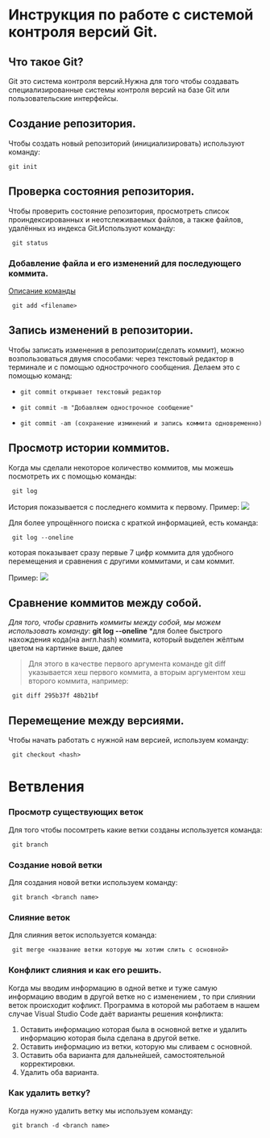 # **Инструкция по работе с системой контроля версий Git.**

## Что такое Git?

Git это система контроля версий.Нужна для того чтобы создавать специализированные системы контроля версий на базе Git или пользовательские интерфейсы.

## Создание репозитория.

Чтобы создать новый репозиторий (инициализировать) используют команду:

    git init

## Проверка состояния репозитория.

Чтобы проверить состояние репозитория, просмотреть список проиндексированных и неотслеживаемых файлов, а также файлов, удалённых из индекса Git.Используют команду:

     git status

### Добавление файла и его изменений для последующего коммита.

[Описание команды](https://git-scm.com/book/ru/v2/%D0%9F%D1%80%D0%B8%D0%BB%D0%BE%D0%B6%D0%B5%D0%BD%D0%B8%D0%B5-C%3A-%D0%9A%D0%BE%D0%BC%D0%B0%D0%BD%D0%B4%D1%8B-Git-%D0%9E%D1%81%D0%BD%D0%BE%D0%B2%D0%BD%D1%8B%D0%B5-%D0%BA%D0%BE%D0%BC%D0%B0%D0%BD%D0%B4%D1%8B)

     git add <filename>

## Запись изменений в репозитории.

Чтобы записать изменения в репозитории(сделать коммит), можно возпользоваться двумя способами: через текстовый редактор в терминале и с помощью однострочного сообщения. Делаем это с помощью команд:

+     git commit открывает текстовый редактор
+     git commit -m "Добавляем однострочное сообщение"
+     git commit -am (сохранение изминений и запись коммита одновременно)

## Просмотр истории коммитов.
Когда мы сделали некоторое количество коммитов, мы можешь посмотреть их с помощью команды:

     git log
История показывается с последнего коммита к первому. Пример:
![](gitlog.png)

Для более упрощённого поиска с краткой информацией, есть команда:

     git log --oneline
 которая показывает сразу первые 7 цифр коммита для удобного перемещения и сравнения с другими коммитами, и сам коммит.
 
 Пример:
![](gitlog--oneline.png)

## Сравнение коммитов между собой.
*Для того, чтобы сравнить коммиты между собой, мы можем использовать команду*: **git log --oneline** *для более быстрого нахождения кода(на англ.hash) коммита, который выделен жёлтым цветом на картинке выше, далее
>Для этого в качестве первого аргумента команде git diff указывается хеш первого коммита, а вторым аргументом хеш второго коммита, например:

     git diff 295b37f 48b21bf
## Перемещение между версиями.
Чтобы начать работать с нужной нам версией, используем команду:

     git checkout <hash>
     
# Ветвления

### Просмотр существующих веток

Для того чтобы посомтреть какие ветки созданы используется команда:

     git branch
     
### Создание новой ветки

Для создания новой ветки используем команду:

     git branch <branch name>

### Слияние веток 

Для слияния веток используется команда:

     git merge <название ветки которую мы хотим слить с основной>
     
### Конфликт слияния и как его решить.

Когда мы вводим информацию в одной ветке и туже самую информацию вводим в другой ветке но с изменением , то при слиянии веток происходит кофликт. Программа в которой мы работаем в нашем случае Visual Studio Code даёт варианты решения конфликта:

1. Оставить информацию которая была в основной ветке и удалить информацию которая была сделана в другой ветке.
2. Оставить информацию из ветки, которую мы сливаем с основной.
3. Оставить оба варианта для дальнейшей, самостоятельной корректировки.
4. Удалить оба варианта.

### Как удалить ветку?

Когда нужно удалить ветку мы используем команду:

     git branch -d <branch name>
